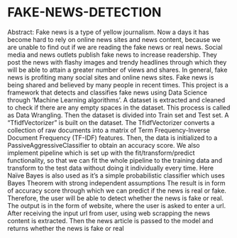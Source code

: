 # FAKE-NEWS-DETECTION
Abstract:
Fake news is a type of yellow journalism. Now a days it has become hard to rely on online
news sites and news content, because we are unable to find out if we are reading the fake
news or real news. Social media and news outlets publish fake news to increase readership.
They post the news with flashy images and trendy headlines through which they will be
able to attain a greater number of views and shares. In general, fake news is profiting many
social sites and online news sites. Fake news is being shared and believed by many people
in recent times.
This project is a framework that detects and classifies fake news using Data Science
through ‘Machine Learning algorithms’. A dataset is extracted and cleaned to check if
there are any empty spaces in the dataset. This process is called as Data Wrangling. Then
the dataset is divided into Train set and Test set. A “TfidfVectorizer” is built on the dataset.
The TfidfVectorizer converts a collection of raw documents into a matrix of Term
Frequency-Inverse Document Frequency (TF-IDF) features. Then, the data is initialized to
a PassiveAggressiveClassifier to obtain an accuracy score. We also implement pipeline
which is set up with the fit/transform/predict functionality, so that we can fit the whole
pipeline to the training data and transform to the test data without doing it individually every
time. Here Naïve Bayes is also used as it’s a simple probabilistic classifier which uses
Bayes Theorem with strong independent assumptions
The result is in form of accuracy score through which we can predict if the news is real or
fake. Therefore, the user will be able to detect whether the news is fake or real. The output
is in the form of website, where the user is asked to enter a url. After receiving the input url
from user, using web scrapping the news content is extracted. Then the news article is
passed to the model and returns whether the news is fake or real
